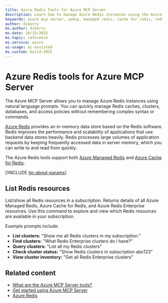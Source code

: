 ```yaml
---
title: Azure Redis Tools for Azure MCP Server
description: Learn how to manage Azure Redis instances using the Azure MCP Server with natural language prompts. Discover tools for Redis clusters, databases, caches, and access policies.
keywords: azure mcp server, azmcp, managed redis, cache for redis, redis cache, redis cluster, redis enterprise
author: diberry
ms.author: diberry
ms.date: 10/15/2025
ms.topic: reference
ms.service: azure
ai-usage: ai-assisted
ms.custom: build-2025
---
```


# Azure Redis tools for Azure MCP Server

The Azure MCP Server allows you to manage Azure Redis instances using natural language prompts. You can quickly manage Redis caches, clusters, databases, and access policies without remembering complex syntax or commands.

[Azure Redis](/azure/redis) provides an in-memory data store based on the Redis software. Redis improves the performance and scalability of applications that use backend data stores heavily. Redis processes large volumes of application requests by keeping frequently accessed data in server memory, which you can write to and read from quickly.

The Azure Redis tools support both [Azure Managed Redis](/azure/redis/overview) and [Azure Cache for Redis](/azure/azure-cache-for-redis/cache-overview).

[!INCLUDE [tip-about-params](../includes/tools/parameter-consideration.md)]

## List Redis resources

List/show all Redis resources in a subscription. Returns details of all Azure Managed Redis, Azure Cache for Redis, and Azure Redis Enterprise resources. Use this command to explore and view which Redis resources are available in your subscription.

Example prompts include:

- **List clusters:** "Show me all Redis clusters in my subscription."
- **Find clusters:** "What Redis Enterprise clusters do I have?"
- **Query clusters:** "List all my Redis clusters"
- **Check cluster status:** "Show Redis clusters in subscription abc123"
- **View cluster inventory:** "Get all Redis Enterprise clusters"

## Related content

- [What are the Azure MCP Server tools?](index.md)
- [Get started using Azure MCP Server](../get-started.md)
- [Azure Redis](/azure/redis/)
